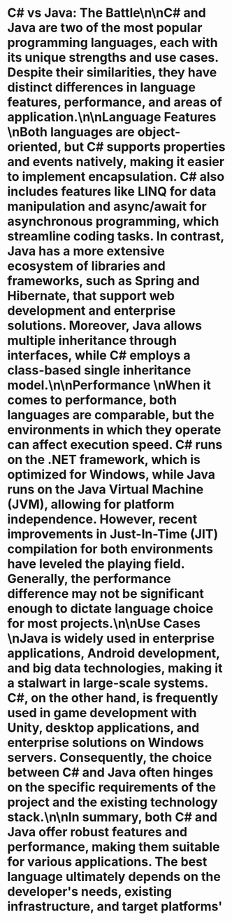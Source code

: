 # C# vs Java: The Battle\n\nC# and Java are two of the most popular programming languages, each with its unique strengths and use cases. Despite their similarities, they have distinct differences in language features, performance, and areas of application.\n\n**Language Features**  \nBoth languages are object-oriented, but C# supports properties and events natively, making it easier to implement encapsulation. C# also includes features like LINQ for data manipulation and async/await for asynchronous programming, which streamline coding tasks. In contrast, Java has a more extensive ecosystem of libraries and frameworks, such as Spring and Hibernate, that support web development and enterprise solutions. Moreover, Java allows multiple inheritance through interfaces, while C# employs a class-based single inheritance model.\n\n**Performance**  \nWhen it comes to performance, both languages are comparable, but the environments in which they operate can affect execution speed. C# runs on the .NET framework, which is optimized for Windows, while Java runs on the Java Virtual Machine (JVM), allowing for platform independence. However, recent improvements in Just-In-Time (JIT) compilation for both environments have leveled the playing field. Generally, the performance difference may not be significant enough to dictate language choice for most projects.\n\n**Use Cases**  \nJava is widely used in enterprise applications, Android development, and big data technologies, making it a stalwart in large-scale systems. C#, on the other hand, is frequently used in game development with Unity, desktop applications, and enterprise solutions on Windows servers. Consequently, the choice between C# and Java often hinges on the specific requirements of the project and the existing technology stack.\n\nIn summary, both C# and Java offer robust features and performance, making them suitable for various applications. The best language ultimately depends on the developer's needs, existing infrastructure, and target platforms'